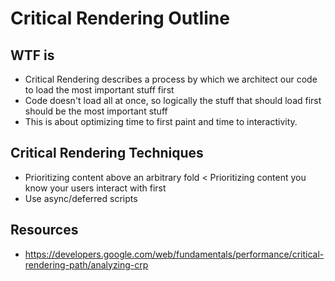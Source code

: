 # Critical Rendering Outline

## WTF is
* Critical Rendering describes a process by which we architect our code to load the most important stuff first
* Code doesn't load all at once, so logically the stuff that should load first should be the most important stuff
* This is about optimizing time to first paint and time to interactivity.

## Critical Rendering Techniques
* Prioritizing content above an arbitrary fold < Prioritizing content you know your users interact with first
* Use async/deferred scripts

## Resources
* https://developers.google.com/web/fundamentals/performance/critical-rendering-path/analyzing-crp